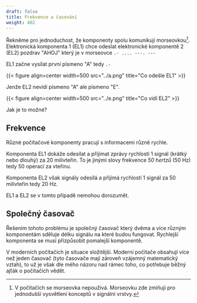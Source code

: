 ```yaml
---
draft: false
title: Frekvence a časování
weight: 402
---
```


Řekněme pro jednoduchost, že komponenty spolu komunikují morseovkou[^m]. Elektronická komponenta 1 (EL1) chce odeslat elektronické komponentě 2 (EL2) pozdrav "AHOJ" který je v morseovce `.- .... ---. ---`

EL1 začne vysílat první písmeno "A" tedy `.-`

{{< figure align=center width=500 src="../a.png" title="Co odešle EL1" >}}

Jenže EL2 nevidí písmeno "A" ale písmeno "E".

{{< figure align=center width=500 src="../e.png" title="Co vidí EL2" >}}

Jak je to možné?

## Frekvence

Různé počítačové komponenty pracují s informacemi různě rychle.

Komponenta EL1 dokáže odesílat a přijímat zprávy rychlostí 1 signál (krátký nebo dlouhý) za 20 milivteřin. To je jinými slovy frekvence *50 hertzů* (50 Hz) tedy 50 operací za vteřinu.

Komponenta EL2 však signály odesílá a přijímá rychlostí 1 signál za 50 milivteřin tedy 20 Hz. 

EL1 a EL2 se v tomto případě nemohou dorozumět.

## Společný časovač

Řešením tohoto problému je společný časovač který dvěma a více různým komponentám sděluje délku signálu na které budou fungovat. Rychlejší komponenta se musí přizpůsobit pomalejší komponentě.

V moderních počítačích je situace složitější. Moderní počítače obsahují více než jeden časovač (tyto časovače mají zároveň vzájemný matematický vztah), to už je však dle mého názoru nad rámec toho, co potřebuje běžný ajťák o počítačích vědět.

[^m]: V počítačích se morseovka nepoužívá. Morseovku zde zmiňuji pro jednodušší vysvětlení konceptů v signální vrstvy. 